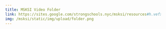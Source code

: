 ```yaml
---
title: MSKSI Video Folder
link: https://sites.google.com/strongschools.nyc/msksi/resources#h.vefx57yqjvc2
img: /msksi/static/img/upload/folder.png
---
```

